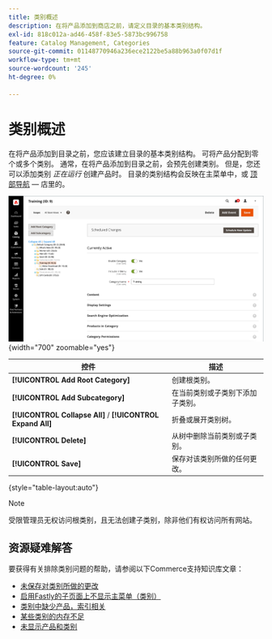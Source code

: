 ```yaml
---
title: 类别概述
description: 在将产品添加到商店之前，请定义目录的基本类别结构。
exl-id: 818c012a-ad46-458f-83e5-5873bc996758
feature: Catalog Management, Categories
source-git-commit: 01148770946a236ece2122be5a88b963a0f07d1f
workflow-type: tm+mt
source-wordcount: '245'
ht-degree: 0%

---
```


# 类别概述

在将产品添加到目录之前，您应该建立目录的基本类别结构。 可将产品分配到零个或多个类别。 通常，在将产品添加到目录之前，会预先创建类别。 但是，您还可以添加类别 _正在运行_ 创建产品时。 目录的类别结构会反映在主菜单中，或 [顶部导航](navigation-top.md)  — 店里的。

![类别树](./assets/category-selected.png){width="700" zoomable="yes"}

| 控件 | 描述 |
|--- |--- |
| **[!UICONTROL Add Root Category]** | 创建根类别。 |
| **[!UICONTROL Add Subcategory]** | 在当前类别或子类别下添加子类别。 |
| **[!UICONTROL Collapse All]** / **[!UICONTROL Expand All]** | 折叠或展开类别树。 |
| **[!UICONTROL Delete]** | 从树中删除当前类别或子类别。 |
| **[!UICONTROL Save]** | 保存对该类别所做的任何更改。 |

{style="table-layout:auto"}

>[!NOTE]
>
>受限管理员无权访问根类别，且无法创建子类别，除非他们有权访问所有网站。

## 资源疑难解答

要获得有关排除类别问题的帮助，请参阅以下Commerce支持知识库文章：

- [未保存对类别所做的更改](https://experienceleague.adobe.com/docs/commerce-knowledge-base/kb/troubleshooting/miscellaneous/changes-to-categories-are-not-being-saved.html)
- [启用Fastly的子页面上不显示主菜单（类别）](https://experienceleague.adobe.com/docs/commerce-knowledge-base/kb/troubleshooting/miscellaneous/main-menu-categories-not-displayed-on-subpages-with-fastly-enabled.html)
- [类别中缺少产品，索引相关](https://experienceleague.adobe.com/docs/commerce-knowledge-base/kb/support-tools/patches/v1-0-6/mdva-30977-magento-patch-missing-products-from-categories-indexing-related.html)
- [某些类别的内存不足](https://experienceleague.adobe.com/docs/commerce-knowledge-base/kb/support-tools/patches/v1-0-19/mdva-31307-magento-patch-out-of-memory-on-certain-categories.html)
- [未显示产品和类别](https://experienceleague.adobe.com/docs/commerce-knowledge-base/kb/support-tools/patches/v1-0-18/mdva-34695-magento-patch-products-and-categories-not-displaying.html)
